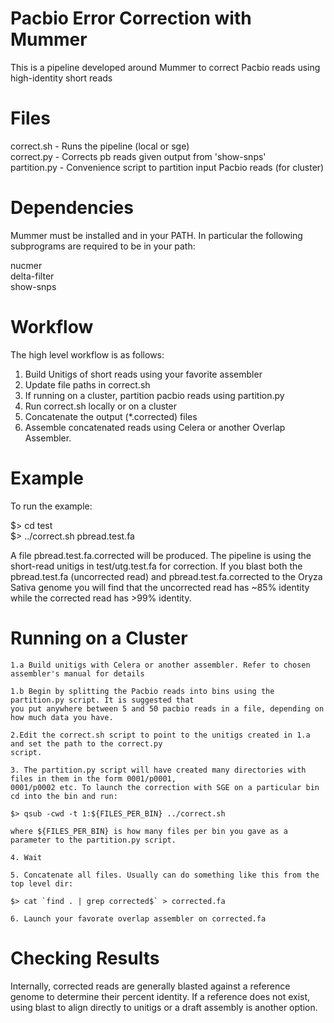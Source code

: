 Pacbio Error Correction with Mummer
=====

This is a pipeline developed around Mummer
to correct Pacbio reads using high-identity short reads


Files
=====
	
correct.sh - Runs the pipeline (local or sge)  
correct.py - Corrects pb reads given output from 'show-snps'  
partition.py - Convenience script to partition input Pacbio reads (for cluster)  

Dependencies
=====
Mummer must be installed and in your PATH. In particular the following subprograms
are required to be in your path:
  
nucmer  
delta-filter  
show-snps  


Workflow
=====

The high level workflow is as follows:
  
  1. Build Unitigs of short reads using your favorite assembler
  2. Update file paths in correct.sh
  3. If running on a cluster, partition pacbio reads using partition.py
  3. Run correct.sh locally or on a cluster
  4. Concatenate the output (*.corrected) files
  5. Assemble concatenated reads using Celera or another Overlap Assembler.


Example
=====

To run the example:  
  
$> cd test  
$> ../correct.sh pbread.test.fa  
  
A file pbread.test.fa.corrected will be produced. The pipeline is using the short-read 
unitigs in test/utg.test.fa for correction. If you blast both
the pbread.test.fa (uncorrected read) and pbread.test.fa.corrected to the
Oryza Sativa genome you will find that the uncorrected read has ~85% identity
while the corrected read has >99% identity.

Running on a Cluster
=====
	
	1.a Build unitigs with Celera or another assembler. Refer to chosen assembler's manual for details

	1.b Begin by splitting the Pacbio reads into bins using the partition.py script. It is suggested that
	you put anywhere between 5 and 50 pacbio reads in a file, depending on how much data you have.

	2.Edit the correct.sh script to point to the unitigs created in 1.a and set the path to the correct.py
	script.

	3. The partition.py script will have created many directories with files in them in the form 0001/p0001,
	0001/p0002 etc. To launch the correction with SGE on a particular bin cd into the bin and run:
	
	$> qsub -cwd -t 1:${FILES_PER_BIN} ../correct.sh
	
	where ${FILES_PER_BIN} is how many files per bin you gave as a parameter to the partition.py script.

	4. Wait
	
	5. Concatenate all files. Usually can do something like this from the top level dir:
	
	$> cat `find . | grep corrected$` > corrected.fa

	6. Launch your favorate overlap assembler on corrected.fa


Checking Results
=====

Internally, corrected reads are generally blasted against a reference genome to determine
their percent identity. If a reference does not exist, using blast to align directly to
unitigs or a draft assembly is another option.
